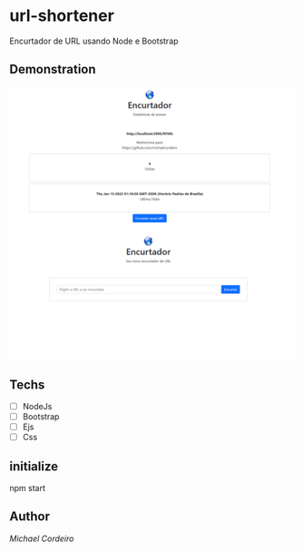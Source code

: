 # url-shortener
 Encurtador de URL usando Node e Bootstrap


## Demonstration
<img src="./public/images/img1.png" alt="exemplo"> 
<img src="./public/images/img2.png" alt="exemplo"> 

## Techs 
* [ ] NodeJs
* [ ] Bootstrap
* [ ] Ejs
* [ ] Css

## initialize
npm start


## Author

*Michael Cordeiro*
